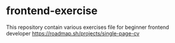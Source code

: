 # frontend-exercise
This repository contain various exercises file for beginner frontend developer
https://roadmap.sh/projects/single-page-cv
